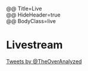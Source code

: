 @@ Title=Live  
@@ HideHeader=true  
@@ BodyClass=live  

# Livestream

<a class="twitter-timeline" href="https://twitter.com/TheOverAnalyzed" data-widget-id="598696366542458882">Tweets by @TheOverAnalyzed</a>

<script>!function(d,s,id){var js,fjs=d.getElementsByTagName(s)[0],p=/^http:/.test(d.location)?'http':'https';if(!d.getElementById(id)){js=d.createElement(s);js.id=id;js.src=p+"://platform.twitter.com/widgets.js";fjs.parentNode.insertBefore(js,fjs);}}(document,"script","twitter-wjs");</script>